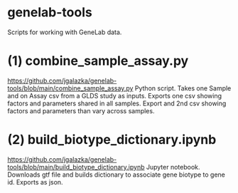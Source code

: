 # genelab-tools
Scripts for working with GeneLab data.

# (1) combine_sample_assay.py
https://github.com/jgalazka/genelab-tools/blob/main/combine_sample_assay.py
Python script. Takes one Sample and on Assay csv from a GLDS study as inputs. Exports one csv showing factors and parameters shared in all samples. Export and 2nd csv showing factors and parameters than vary across samples.

# (2) build_biotype_dictionary.ipynb
https://github.com/jgalazka/genelab-tools/blob/main/build_biotype_dictionary.ipynb
Jupyter notebook. Downloads gtf file and builds dictionary to associate gene biotype to gene id. Exports as json.
